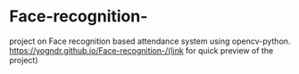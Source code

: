 # Face-recognition-
project on Face recognition based attendance system using opencv-python.
https://yogndr.github.io/Face-recognition-/(link for quick preview of the project)
